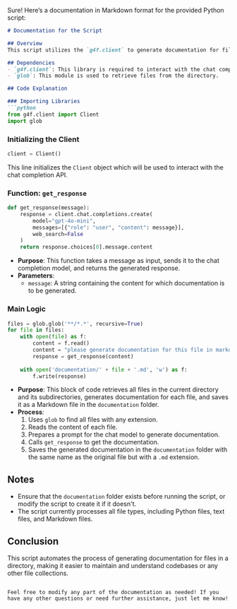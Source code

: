 Sure! Here’s a documentation in Markdown format for the provided Python script:

```markdown
# Documentation for the Script

## Overview
This script utilizes the `g4f.client` to generate documentation for files in the current directory and its subdirectories. It creates Markdown files for each file found, saving them in a designated `documentation` folder.

## Dependencies
- `g4f.client`: This library is required to interact with the chat completion model.
- `glob`: This module is used to retrieve files from the directory.

## Code Explanation

### Importing Libraries
```python
from g4f.client import Client
import glob
```

### Initializing the Client
```python
client = Client()
```
This line initializes the `Client` object which will be used to interact with the chat completion API.

### Function: `get_response`
```python
def get_response(message):
    response = client.chat.completions.create(
        model="gpt-4o-mini",
        messages=[{"role": "user", "content": message}],
        web_search=False
    )
    return response.choices[0].message.content
```
- **Purpose**: This function takes a message as input, sends it to the chat completion model, and returns the generated response.
- **Parameters**: 
  - `message`: A string containing the content for which documentation is to be generated.

### Main Logic
```python
files = glob.glob('**/*.*', recursive=True)
for file in files:
    with open(file) as f:
        content = f.read()
        content = "please generate documentation for this file in markdown format\n" + content
        response = get_response(content)
        
    with open('documentation/' + file + '.md', 'w') as f:
        f.write(response)
```
- **Purpose**: This block of code retrieves all files in the current directory and its subdirectories, generates documentation for each file, and saves it as a Markdown file in the `documentation` folder.
- **Process**:
  1. Uses `glob` to find all files with any extension.
  2. Reads the content of each file.
  3. Prepares a prompt for the chat model to generate documentation.
  4. Calls `get_response` to get the documentation.
  5. Saves the generated documentation in the `documentation` folder with the same name as the original file but with a `.md` extension.

## Notes
- Ensure that the `documentation` folder exists before running the script, or modify the script to create it if it doesn't.
- The script currently processes all file types, including Python files, text files, and Markdown files.

## Conclusion
This script automates the process of generating documentation for files in a directory, making it easier to maintain and understand codebases or any other file collections.
```

Feel free to modify any part of the documentation as needed! If you have any other questions or need further assistance, just let me know!
